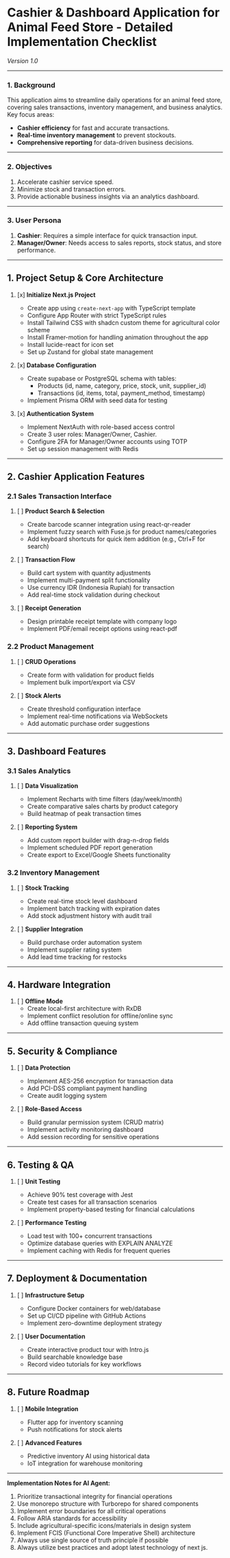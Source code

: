 # Cashier & Dashboard Application for Animal Feed Store - Detailed Implementation Checklist  
*Version 1.0*  

---

### **1. Background**  
This application aims to streamline daily operations for an animal feed store, covering sales transactions, inventory management, and business analytics. Key focus areas:  
- **Cashier efficiency** for fast and accurate transactions.  
- **Real-time inventory management** to prevent stockouts.  
- **Comprehensive reporting** for data-driven business decisions.  

---

### **2. Objectives**  
1. Accelerate cashier service speed.  
2. Minimize stock and transaction errors.  
3. Provide actionable business insights via an analytics dashboard.  

---

### **3. User Persona**  
1. **Cashier**: Requires a simple interface for quick transaction input.  
2. **Manager/Owner**: Needs access to sales reports, stock status, and store performance.  


---

## 1. **Project Setup & Core Architecture**  
1. [x] **Initialize Next.js Project**  
   - Create app using `create-next-app` with TypeScript template  
   - Configure App Router with strict TypeScript rules  
   - Install Tailwind CSS with shadcn custom theme for agricultural color scheme  
   - Install Framer-motion for handling animation throughout the app
   - Install lucide-react for icon set
   - Set up Zustand for global state management  

2. [x] **Database Configuration**  
   - Create supabase or PostgreSQL schema with tables:  
     - Products (id, name, category, price, stock, unit, supplier_id)  
     - Transactions (id, items, total, payment_method, timestamp)   
   - Implement Prisma ORM with seed data for testing  

3. [x] **Authentication System**  
   - Implement NextAuth with role-based access control  
   - Create 3 user roles: Manager/Owner, Cashier.
   - Configure 2FA for Manager/Owner accounts using TOTP  
   - Set up session management with Redis  

---

## 2. **Cashier Application Features**  

### **2.1 Sales Transaction Interface**  
1. [ ] **Product Search & Selection**  
   - Create barcode scanner integration using react-qr-reader  
   - Implement fuzzy search with Fuse.js for product names/categories  
   - Add keyboard shortcuts for quick item addition (e.g., Ctrl+F for search)  

2. [ ] **Transaction Flow**  
   - Build cart system with quantity adjustments  
   - Implement multi-payment split functionality 
   - Use currency IDR (Indonesia Rupiah) for transaction
   - Add real-time stock validation during checkout  

3. [ ] **Receipt Generation**  
   - Design printable receipt template with company logo  
   - Implement PDF/email receipt options using react-pdf  

### **2.2 Product Management**  
1. [ ] **CRUD Operations**  
   - Create form with validation for product fields  
   - Implement bulk import/export via CSV  

2. [ ] **Stock Alerts**  
   - Create threshold configuration interface  
   - Implement real-time notifications via WebSockets  
   - Add automatic purchase order suggestions  

---

## 3. **Dashboard Features**  

### **3.1 Sales Analytics**  
1. [ ] **Data Visualization**  
   - Implement Recharts with time filters (day/week/month)  
   - Create comparative sales charts by product category  
   - Build heatmap of peak transaction times  

2. [ ] **Reporting System**  
   - Add custom report builder with drag-n-drop fields  
   - Implement scheduled PDF report generation  
   - Create export to Excel/Google Sheets functionality  

### **3.2 Inventory Management**  
1. [ ] **Stock Tracking**  
   - Create real-time stock level dashboard  
   - Implement batch tracking with expiration dates  
   - Add stock adjustment history with audit trail  

2. [ ] **Supplier Integration**  
   - Build purchase order automation system  
   - Implement supplier rating system  
   - Add lead time tracking for restocks  

---

## 4. **Hardware Integration**  
1. [ ] **Offline Mode**  
   - Create local-first architecture with RxDB  
   - Implement conflict resolution for offline/online sync  
   - Add offline transaction queuing system  

---

## 5. **Security & Compliance**  
1. [ ] **Data Protection**  
   - Implement AES-256 encryption for transaction data  
   - Add PCI-DSS compliant payment handling  
   - Create audit logging system  

2. [ ] **Role-Based Access**  
   - Build granular permission system (CRUD matrix)  
   - Implement activity monitoring dashboard  
   - Add session recording for sensitive operations  

---

## 6. **Testing & QA**  
1. [ ] **Unit Testing**  
   - Achieve 90% test coverage with Jest  
   - Create test cases for all transaction scenarios  
   - Implement property-based testing for financial calculations  

2. [ ] **Performance Testing**  
   - Load test with 100+ concurrent transactions  
   - Optimize database queries with EXPLAIN ANALYZE  
   - Implement caching with Redis for frequent queries  

---

## 7. **Deployment & Documentation**  
1. [ ] **Infrastructure Setup**  
   - Configure Docker containers for web/database  
   - Set up CI/CD pipeline with GitHub Actions  
   - Implement zero-downtime deployment strategy  

2. [ ] **User Documentation**  
   - Create interactive product tour with Intro.js  
   - Build searchable knowledge base  
   - Record video tutorials for key workflows  

---

## 8. **Future Roadmap**  
1. [ ] **Mobile Integration**  
   - Flutter app for inventory scanning  
   - Push notifications for stock alerts  

2. [ ] **Advanced Features**  
   - Predictive inventory AI using historical data  
   - IoT integration for warehouse monitoring  

---

**Implementation Notes for AI Agent:**  
1. Prioritize transactional integrity for financial operations  
2. Use monorepo structure with Turborepo for shared components  
3. Implement error boundaries for all critical operations  
4. Follow ARIA standards for accessibility  
5. Include agricultural-specific icons/materials in design system 
6. Implement FCIS (Functional Core Imperative Shell) architecture
7. Always use single source of truth principle if possible
9. Always utilize best practices and adopt latest technology of next js. 
